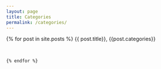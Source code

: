 ```yaml
---
layout: page
title: Categories
permalink: /categories/
---
```


{% for post in site.posts %}
  {{ post.title}}, {{post.categories}}
   
   <br/>
       
      
    {% endfor %}
